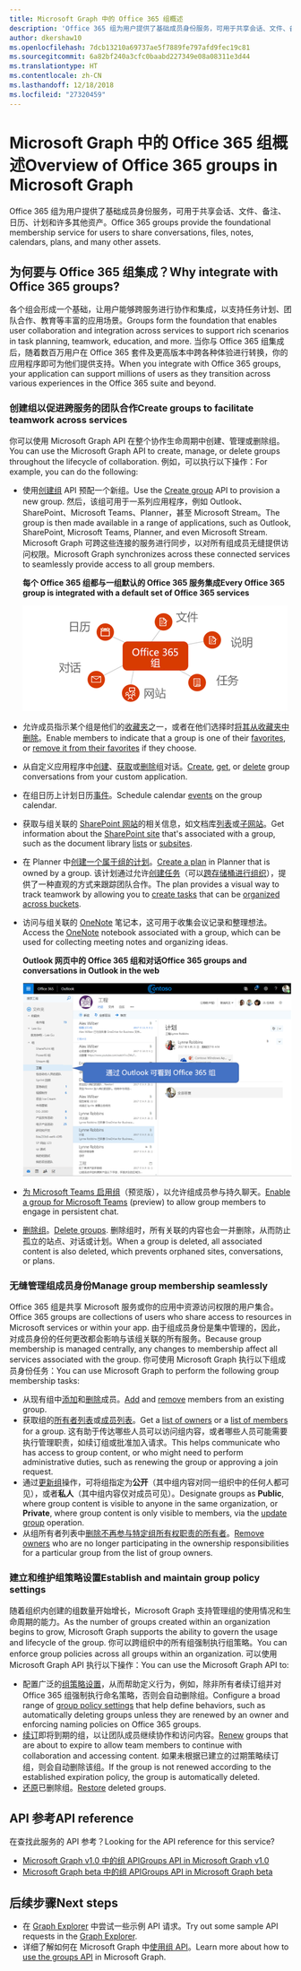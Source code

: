 ```yaml
---
title: Microsoft Graph 中的 Office 365 组概述
description: 'Office 365 组为用户提供了基础成员身份服务，可用于共享会话、文件、备注、日历、计划和许多其他资产。 '
author: dkershaw10
ms.openlocfilehash: 7dcb13210a69737ae5f7889fe797afd9fec19c81
ms.sourcegitcommit: 6a82bf240a3cfc0baabd227349e08a08311e3d44
ms.translationtype: HT
ms.contentlocale: zh-CN
ms.lasthandoff: 12/18/2018
ms.locfileid: "27320459"
---
```

# <a name="overview-of-office-365-groups-in-microsoft-graph"></a><span data-ttu-id="17e35-103">Microsoft Graph 中的 Office 365 组概述</span><span class="sxs-lookup"><span data-stu-id="17e35-103">Overview of Office 365 groups in Microsoft Graph</span></span>

<span data-ttu-id="17e35-104">Office 365 组为用户提供了基础成员身份服务，可用于共享会话、文件、备注、日历、计划和许多其他资产。</span><span class="sxs-lookup"><span data-stu-id="17e35-104">Office 365 groups provide the foundational membership service for users to share conversations, files, notes, calendars, plans, and many other assets.</span></span> 

## <a name="why-integrate-with-office-365-groups"></a><span data-ttu-id="17e35-105">为何要与 Office 365 组集成？</span><span class="sxs-lookup"><span data-stu-id="17e35-105">Why integrate with Office 365 groups?</span></span>   

<span data-ttu-id="17e35-106">各个组会形成一个基础，让用户能够跨服务进行协作和集成，以支持任务计划、团队合作、教育等丰富的应用场景。</span><span class="sxs-lookup"><span data-stu-id="17e35-106">Groups form the foundation that enables user collaboration and integration across services to support rich scenarios in task planning, teamwork, education, and more.</span></span> <span data-ttu-id="17e35-107">当你与 Office 365 组集成后，随着数百万用户在 Office 365 套件及更高版本中跨各种体验进行转换，你的应用程序即可为他们提供支持。</span><span class="sxs-lookup"><span data-stu-id="17e35-107">When you integrate with Office 365 groups, your application can support millions of users as they transition across various experiences in the Office 365 suite and beyond.</span></span>  
 
### <a name="create-groups-to-facilitate-teamwork-across-services"></a><span data-ttu-id="17e35-108">创建组以促进跨服务的团队合作</span><span class="sxs-lookup"><span data-stu-id="17e35-108">Create groups to facilitate teamwork across services</span></span> 
 
<span data-ttu-id="17e35-109">你可以使用 Microsoft Graph API 在整个协作生命周期中创建、管理或删除组。</span><span class="sxs-lookup"><span data-stu-id="17e35-109">You can use the Microsoft Graph API to create, manage, or delete groups throughout the lifecycle of collaboration.</span></span> <span data-ttu-id="17e35-110">例如，可以执行以下操作：</span><span class="sxs-lookup"><span data-stu-id="17e35-110">For example, you can do the following:</span></span>  
 
- <span data-ttu-id="17e35-111">使用[创建组](/graph/api/group-post-groups?view=graph-rest-1.0) API 预配一个新组。</span><span class="sxs-lookup"><span data-stu-id="17e35-111">Use the [Create group](/graph/api/group-post-groups?view=graph-rest-1.0) API to provision a new group.</span></span> <span data-ttu-id="17e35-112">然后，该组可用于一系列应用程序，例如 Outlook、SharePoint、Microsoft Teams、Planner，甚至 Microsoft Stream。</span><span class="sxs-lookup"><span data-stu-id="17e35-112">The group is then made available in a range of applications, such as Outlook, SharePoint, Microsoft Teams, Planner, and even Microsoft Stream.</span></span> <span data-ttu-id="17e35-113">Microsoft Graph 可跨这些连接的服务进行同步，以对所有组成员无缝提供访问权限。</span><span class="sxs-lookup"><span data-stu-id="17e35-113">Microsoft Graph synchronizes across these connected services to seamlessly provide access to all group members.</span></span>  
 
    <span data-ttu-id="17e35-114">**每个 Office 365 组都与一组默认的 Office 365 服务集成**</span><span class="sxs-lookup"><span data-stu-id="17e35-114">**Every Office 365 group is integrated with a default set of Office 365 services**</span></span>

    ![图表显示 Office 365 组与文件、备注、任务、站点、对话和日历的集成](images/office365-groups-concept-overview-related-services-infographic.png)  

- <span data-ttu-id="17e35-116">允许成员指示某个组是他们的[收藏夹](/graph/api/group-addfavorite?view=graph-rest-1.0)之一，或者在他们选择时[将其从收藏夹中删除](/graph/api/group-removefavorite?view=graph-rest-1.0)。</span><span class="sxs-lookup"><span data-stu-id="17e35-116">Enable members to indicate that a group is one of their [favorites](/graph/api/group-addfavorite?view=graph-rest-1.0), or [remove it from their favorites](/graph/api/group-removefavorite?view=graph-rest-1.0) if they choose.</span></span> 
- <span data-ttu-id="17e35-117">从自定义应用程序中[创建](/graph/api/group-post-conversations?view=graph-rest-1.0)、[获取](/graph/api/group-get-conversation?view=graph-rest-1.0)或[删除](/graph/api/group-delete-conversation?view=graph-rest-1.0)组对话。</span><span class="sxs-lookup"><span data-stu-id="17e35-117">[Create](/graph/api/group-post-conversations?view=graph-rest-1.0), [get](/graph/api/group-get-conversation?view=graph-rest-1.0), or [delete](/graph/api/group-delete-conversation?view=graph-rest-1.0) group conversations from your custom application.</span></span> 
- <span data-ttu-id="17e35-118">在组日历上计划日历[事件](/graph/api/resources/event?view=graph-rest-1.0)。</span><span class="sxs-lookup"><span data-stu-id="17e35-118">Schedule calendar [events](/graph/api/resources/event?view=graph-rest-1.0) on the group calendar.</span></span> 
- <span data-ttu-id="17e35-119">获取与组关联的 [SharePoint 网站](/graph/api/resources/site?view=graph-rest-1.0)的相关信息，如文档库[列表](/graph/api/list-list?view=graph-rest-1.0)或[子网站](/graph/api/site-list-subsites?view=graph-rest-1.0)。</span><span class="sxs-lookup"><span data-stu-id="17e35-119">Get information about the [SharePoint site](/graph/api/resources/site?view=graph-rest-1.0) that's associated with a group, such as the document library [lists](/graph/api/list-list?view=graph-rest-1.0) or [subsites](/graph/api/site-list-subsites?view=graph-rest-1.0).</span></span> 
- <span data-ttu-id="17e35-120">在 Planner 中[创建一个属于组的计划](/graph/api/planner-post-buckets?view=graph-rest-1.0)。</span><span class="sxs-lookup"><span data-stu-id="17e35-120">[Create a plan](/graph/api/planner-post-buckets?view=graph-rest-1.0) in Planner that is owned by a group.</span></span> <span data-ttu-id="17e35-121">该计划通过允许[创建任务](/graph/api/planner-post-tasks?view=graph-rest-1.0)（可以[跨存储桶进行组织](/graph/api/planner-post-buckets?view=graph-rest-1.0)），提供了一种直观的方式来跟踪团队合作。</span><span class="sxs-lookup"><span data-stu-id="17e35-121">The plan provides a visual way to track teamwork by allowing you to [create tasks](/graph/api/planner-post-tasks?view=graph-rest-1.0) that can be [organized across buckets](/graph/api/planner-post-buckets?view=graph-rest-1.0).</span></span> 
- <span data-ttu-id="17e35-122">访问与组关联的 [OneNote](/graph/api/resources/onenote?view=graph-rest-1.0) 笔记本，这可用于收集会议记录和整理想法。</span><span class="sxs-lookup"><span data-stu-id="17e35-122">Access the [OneNote](/graph/api/resources/onenote?view=graph-rest-1.0) notebook associated with a group, which can be used for collecting meeting notes and organizing ideas.</span></span> 
  
    <span data-ttu-id="17e35-123">**Outlook 网页中的 Office 365 组和对话**</span><span class="sxs-lookup"><span data-stu-id="17e35-123">**Office 365 groups and conversations in Outlook in the web**</span></span>

    ![Outlook 网页版在“组”文件夹中列出组的屏幕截图](images/office365-groups-concept-overview-groups-in-outlook.png) 

- <span data-ttu-id="17e35-125">[为 Microsoft Teams 启用组](/graph/api/team-put-teams?view=graph-rest-beta)（预览版），以允许组成员参与持久聊天。</span><span class="sxs-lookup"><span data-stu-id="17e35-125">[Enable a group for Microsoft Teams](/graph/api/team-put-teams?view=graph-rest-beta) (preview) to allow group members to engage in persistent chat.</span></span>  
- <span data-ttu-id="17e35-126">[删除组](/graph/api/group-delete?view=graph-rest-1.0)。</span><span class="sxs-lookup"><span data-stu-id="17e35-126">[Delete groups](/graph/api/group-delete?view=graph-rest-1.0).</span></span> <span data-ttu-id="17e35-127">删除组时，所有关联的内容也会一并删除，从而防止孤立的站点、对话或计划。</span><span class="sxs-lookup"><span data-stu-id="17e35-127">When a group is deleted, all associated content is also deleted, which prevents orphaned sites, conversations, or plans.</span></span> 
 
### <a name="manage-group-membership-seamlessly"></a><span data-ttu-id="17e35-128">无缝管理组成员身份</span><span class="sxs-lookup"><span data-stu-id="17e35-128">Manage group membership seamlessly</span></span> 
 
<span data-ttu-id="17e35-129">Office 365 组是共享 Microsoft 服务或你的应用中资源访问权限的用户集合。</span><span class="sxs-lookup"><span data-stu-id="17e35-129">Office 365 groups are collections of users who share access to resources in Microsoft services or within your app.</span></span> <span data-ttu-id="17e35-130">由于组成员身份是集中管理的，因此，对成员身份的任何更改都会影响与该组关联的所有服务。</span><span class="sxs-lookup"><span data-stu-id="17e35-130">Because group membership is managed centrally, any changes to membership affect all services associated with the group.</span></span> <span data-ttu-id="17e35-131">你可使用 Microsoft Graph 执行以下组成员身份任务：</span><span class="sxs-lookup"><span data-stu-id="17e35-131">You can use Microsoft Graph to perform the following group membership tasks:</span></span>
 
- <span data-ttu-id="17e35-132">从现有组中[添加](/graph/api/group-post-members?view=graph-rest-1.0)和[删除](/graph/api/group-delete-members?view=graph-rest-1.0)成员。</span><span class="sxs-lookup"><span data-stu-id="17e35-132">[Add](/graph/api/group-post-members?view=graph-rest-1.0) and [remove](/graph/api/group-delete-members?view=graph-rest-1.0) members from an existing group.</span></span> 
- <span data-ttu-id="17e35-133">获取组的[所有者列表](/graph/api/group-list-owners?view=graph-rest-1.0)或[成员列表](/graph/api/group-list-members?view=graph-rest-1.0)。</span><span class="sxs-lookup"><span data-stu-id="17e35-133">Get a [list of owners](/graph/api/group-list-owners?view=graph-rest-1.0) or a [list of members](/graph/api/group-list-members?view=graph-rest-1.0) for a group.</span></span> <span data-ttu-id="17e35-134">这有助于传达哪些人员可以访问组内容，或者哪些人员可能需要执行管理职责，如续订组或批准加入请求。</span><span class="sxs-lookup"><span data-stu-id="17e35-134">This helps communicate who has access to group content, or who might need to perform administrative duties, such as renewing the group or approving a join request.</span></span> 
- <span data-ttu-id="17e35-135">通过[更新组](/graph/api/group-update?view=graph-rest-1.0)操作，可将组指定为**公开**（其中组内容对同一组织中的任何人都可见），或者**私人**（其中组内容仅对成员可见）。</span><span class="sxs-lookup"><span data-stu-id="17e35-135">Designate groups as **Public**, where group content is visible to anyone in the same organization, or **Private**, where group content is only visible to members, via the [update group](/graph/api/group-update?view=graph-rest-1.0) operation.</span></span> 
- <span data-ttu-id="17e35-136">从组所有者列表中[删除不再参与特定组所有权职责的所有者](/graph/api/group-delete-owners?view=graph-rest-1.0)。</span><span class="sxs-lookup"><span data-stu-id="17e35-136">[Remove owners](/graph/api/group-delete-owners?view=graph-rest-1.0) who are no longer participating in the ownership responsibilities for a particular group from the list of group owners.</span></span> 
 
### <a name="establish-and-maintain-group-policy-settings"></a><span data-ttu-id="17e35-137">建立和维护组策略设置</span><span class="sxs-lookup"><span data-stu-id="17e35-137">Establish and maintain group policy settings</span></span> 
 
<span data-ttu-id="17e35-138">随着组织内创建的组数量开始增长，Microsoft Graph 支持管理组的使用情况和生命周期的能力。</span><span class="sxs-lookup"><span data-stu-id="17e35-138">As the number of groups created within an organization begins to grow, Microsoft Graph supports the ability to govern the usage and lifecycle of the group.</span></span> <span data-ttu-id="17e35-139">你可以跨组织中的所有组强制执行组策略。</span><span class="sxs-lookup"><span data-stu-id="17e35-139">You can enforce group policies across all groups within an organization.</span></span> <span data-ttu-id="17e35-140">可以使用 Microsoft Graph API 执行以下操作：</span><span class="sxs-lookup"><span data-stu-id="17e35-140">You can use the Microsoft Graph API to:</span></span>

- <span data-ttu-id="17e35-141">配置广泛的[组策略设置](/graph/api/resources/groupsetting?view=graph-rest-1.0)，从而帮助定义行为，例如，除非所有者续订组并对 Office 365 组强制执行命名策略，否则会自动删除组。</span><span class="sxs-lookup"><span data-stu-id="17e35-141">Configure a broad range of [group policy settings](/graph/api/resources/groupsetting?view=graph-rest-1.0) that help define behaviors, such as automatically deleting groups unless they are renewed by an owner and enforcing naming policies on Office 365 groups.</span></span> 
- <span data-ttu-id="17e35-142">[续订](/graph/api/group-renew?view=graph-rest-1.0)即将到期的组，以让团队成员继续协作和访问内容。</span><span class="sxs-lookup"><span data-stu-id="17e35-142">[Renew](/graph/api/group-renew?view=graph-rest-1.0) groups that are about to expire to allow team members to continue with collaboration and accessing content.</span></span> <span data-ttu-id="17e35-143">如果未根据已建立的过期策略续订组，则会自动删除该组。</span><span class="sxs-lookup"><span data-stu-id="17e35-143">If the group is not renewed according to the established expiration policy, the group is automatically deleted.</span></span> 
- <span data-ttu-id="17e35-144">[还原](/graph/api/directory-deleteditems-restore?view=graph-rest-1.0)已删除组。</span><span class="sxs-lookup"><span data-stu-id="17e35-144">[Restore](/graph/api/directory-deleteditems-restore?view=graph-rest-1.0) deleted groups.</span></span>

## <a name="api-reference"></a><span data-ttu-id="17e35-145">API 参考</span><span class="sxs-lookup"><span data-stu-id="17e35-145">API reference</span></span>
<span data-ttu-id="17e35-146">在查找此服务的 API 参考？</span><span class="sxs-lookup"><span data-stu-id="17e35-146">Looking for the API reference for this service?</span></span>

- [<span data-ttu-id="17e35-147">Microsoft Graph v1.0 中的组 API</span><span class="sxs-lookup"><span data-stu-id="17e35-147">Groups API in Microsoft Graph v1.0</span></span>](/graph/api/resources/groups-overview?view=graph-rest-1.0)
- [<span data-ttu-id="17e35-148">Microsoft Graph beta 中的组 API</span><span class="sxs-lookup"><span data-stu-id="17e35-148">Groups API in Microsoft Graph beta</span></span>](/graph/api/resources/groups-overview?view=graph-rest-beta)


## <a name="next-steps"></a><span data-ttu-id="17e35-149">后续步骤</span><span class="sxs-lookup"><span data-stu-id="17e35-149">Next steps</span></span>

- <span data-ttu-id="17e35-150">在 [Graph Explorer](https://developer.microsoft.com/graph/graph-explorer) 中尝试一些示例 API 请求。</span><span class="sxs-lookup"><span data-stu-id="17e35-150">Try out some sample API requests in the [Graph Explorer](https://developer.microsoft.com/graph/graph-explorer).</span></span> 
- <span data-ttu-id="17e35-151">详细了解如何在 Microsoft Graph 中[使用组 API](/graph/api/resources/groups-overview?view=graph-rest-1.0)。</span><span class="sxs-lookup"><span data-stu-id="17e35-151">Learn more about how to [use the groups API](/graph/api/resources/groups-overview?view=graph-rest-1.0) in Microsoft Graph.</span></span>
